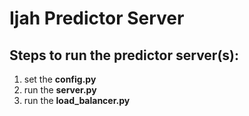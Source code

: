 # Ijah Predictor Server

## Steps to run the predictor server(s):
1. set the **config.py**
2. run the **server.py**
3. run the **load_balancer.py**
